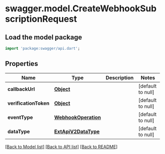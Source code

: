 # swagger.model.CreateWebhookSubscriptionRequest

## Load the model package
```dart
import 'package:swagger/api.dart';
```

## Properties
Name | Type | Description | Notes
------------ | ------------- | ------------- | -------------
**callbackUrl** | [**Object**](Object.md) |  | [default to null]
**verificationToken** | [**Object**](Object.md) |  | [default to null]
**eventType** | [**WebhookOperation**](WebhookOperation.md) |  | [default to null]
**dataType** | [**ExtApiV2DataType**](ExtApiV2DataType.md) |  | [default to null]

[[Back to Model list]](../README.md#documentation-for-models) [[Back to API list]](../README.md#documentation-for-api-endpoints) [[Back to README]](../README.md)

